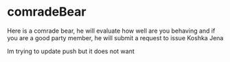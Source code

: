 # comradeBear

Here is a comrade bear, he will evaluate how well are you behaving and if you are a good party member, he will submit a request to issue Koshka Jena

Im trying to update push but it does not want
